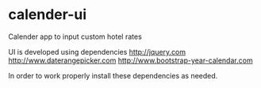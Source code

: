 # calender-ui
Calender app to input custom hotel rates

UI is developed using dependencies 
http://jquery.com
http://www.daterangepicker.com
http://www.bootstrap-year-calendar.com

In order to work properly install these dependencies as needed.

